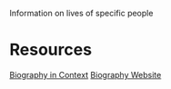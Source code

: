 Information on lives of specific people

# Resources
[Biography in Context](https://library.udel.edu/databases/bic/)
[Biography Website](https://www.biography.com/)